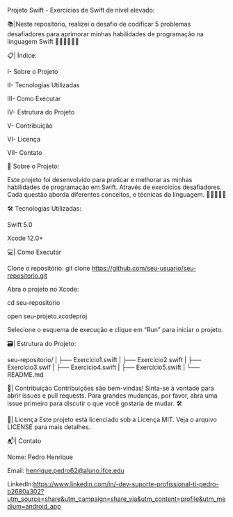 Projeto Swift - Exercícios de Swift de nível elevado: 

📚|Neste repositório, realizei o desafio de codificar 5 problemas desafiadores para aprimorar minhas habilidades de 
programação na linguagem Swift 👩🏽‍💻🚀✨💡

📋| Índice: 

I- Sobre o Projeto

II- Tecnologias Utilizadas

III- Como Executar

IV- Estrutura do Projeto

V- Contribuição

VI- Licença

VII- Contato

📖 Sobre o Projeto: 

Este projeto foi desenvolvido para praticar e melhorar as minhas habilidades de programação em Swift. Através de exercícios 
desafiadores. Cada questão aborda diferentes conceitos, e técnicas da linguagem. 👩🏽‍💻🌐📒

🛠️ Tecnologias Utilizadas:

Swift 5.0

Xcode 12.0+

💻| Como Executar

Clone o repositório:
git clone
 https://github.com/seu-usuario/seu-repositorio.git

Abra o projeto no Xcode:

cd seu-repositorio

open seu-projeto.xcodeproj

Selecione o esquema de execução e clique em “Run” para iniciar o projeto.

🗃️| Estrutura do Projeto:

seu-repositorio/
|
├── Exercício1.swift
|
├── Exercício2.swift
|
├── Exercício3.swif
|
├── Exercício4.swift
|
├── Exercício5.swift
|
└── README.md

👥| Contribuição
Contribuições são bem-vindas! Sinta-se à vontade para abrir issues e pull requests. Para grandes mudanças, por favor, abra uma issue primeiro para discutir o que você gostaria de mudar. 🛠️

📜| Licença
Este projeto está licenciado sob a Licença MIT. Veja o arquivo LICENSE para mais detalhes.

📬| Contato

Nome: Pedro Henrique 

Email: henrique.pedro62@aluno.ifce.edu

LinkedIn:https://www.linkedin.com/in/-dev-suporte-profissional-ti-pedro-b2680a302?utm_source=share&utm_campaign=share_via&utm_content=profile&utm_medium=android_app
